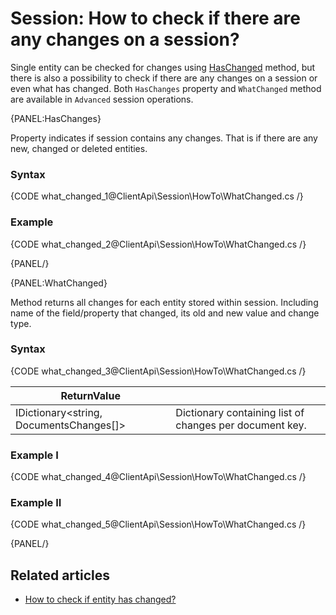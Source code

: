 # Session: How to check if there are any changes on a session?

Single entity can be checked for changes using [HasChanged](../../../client-api/session/how-to/check-if-entity-has-changed) method, but there is also a possibility to check if there are any changes on a session or even what has changed. Both `HasChanges` property and `WhatChanged` method are available in `Advanced` session operations.

{PANEL:HasChanges}

Property indicates if session contains any changes. That is if there are any new, changed or deleted entities.

### Syntax

{CODE what_changed_1@ClientApi\Session\HowTo\WhatChanged.cs /}

### Example

{CODE what_changed_2@ClientApi\Session\HowTo\WhatChanged.cs /}

{PANEL/}

{PANEL:WhatChanged}

Method returns all changes for each entity stored within session. Including name of the field/property that changed, its old and new value and change type. 

### Syntax

{CODE what_changed_3@ClientApi\Session\HowTo\WhatChanged.cs /}

| ReturnValue | |
| ------------- | ----- |
| IDictionary<string, DocumentsChanges[]> | Dictionary containing list of changes per document key. |

### Example I

{CODE what_changed_4@ClientApi\Session\HowTo\WhatChanged.cs /}

### Example II

{CODE what_changed_5@ClientApi\Session\HowTo\WhatChanged.cs /}

{PANEL/}

## Related articles

- [How to check if entity has changed?](./check-if-entity-has-changed)
